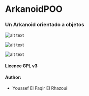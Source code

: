 # ArkanoidPOO

### Un Arkanoid orientado a objetos

![alt text](https://user-images.githubusercontent.com/25131320/34266814-e393ab4c-e67a-11e7-8a55-2a43fc251f1d.PNG)

![alt text](https://user-images.githubusercontent.com/25131320/34266833-ed9696c2-e67a-11e7-820c-2331246827fc.PNG)

![alt text](https://user-images.githubusercontent.com/25131320/34266844-f73bfd8e-e67a-11e7-8634-6d200bcff806.PNG)

#### Licence GPL v3
#### Author:
- Youssef El Faqir El Rhazoui
